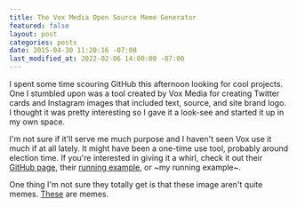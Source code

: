 ```yaml
---
title: The Vox Media Open Source Meme Generator
featured: false
layout: post
categories: posts
date: 2015-04-30 11:20:16 -07:00
last_modified_at: 2022-02-06 14:00:00 -07:00
---
```


I spent some time scouring GitHub this afternoon looking for cool projects. One I stumbled upon was a tool created by Vox Media for creating Twitter cards and Instagram images that included text, source, and site brand logo. I thought it was pretty interesting so I gave it a look-see and started it up in my own space.

I'm not sure if it'll serve me much purpose and I haven't seen Vox use it much if at all lately. It might have been a one-time use tool, probably around election time. If you're interested in giving it a whirl, check it out their [GitHub page](https://github.com/voxmedia/meme), their [running example](http://www.sbnation.com/a/meme), or ~my running example~.

One thing I'm not sure they totally get is that these image aren't quite memes. [These](http://knowyourmeme.com) are memes.

